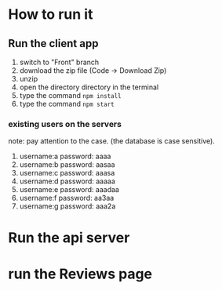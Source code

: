 # How to run it
## Run the client app
1. switch to "Front" branch
1. download the zip file (Code -> Download Zip)
2. unzip
3. open the directory directory in the terminal
4. type the command `npm install`
5. type the command `npm start`


### existing users on the servers
note: pay attention to the case. (the database is case sensitive).
1. username:a password: aaaa
2. username:b password: aasaa
3. username:c password: aaasa
4. username:d password: aaaaa
5. username:e password: aaadaa
6. username:f password: aa3aa
7. username:g password: aaa2a



# Run the api server 


# run the Reviews page
